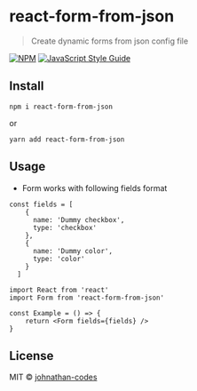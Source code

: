 # react-form-from-json

> Create dynamic forms from json config file

[![NPM](https://img.shields.io/npm/v/react-form-from-json.svg)](https://www.npmjs.com/package/react-form-from-json) [![JavaScript Style Guide](https://img.shields.io/badge/code_style-standard-brightgreen.svg)](https://standardjs.com)

## Install

```
npm i react-form-from-json
```
or
```
yarn add react-form-from-json
```

## Usage
- Form works with following fields format
```tsx
const fields = [
    {
      name: 'Dummy checkbox',
      type: 'checkbox'
    },
    {
      name: 'Dummy color',
      type: 'color'
    }
  ]
```

```tsx
import React from 'react'
import Form from 'react-form-from-json'

const Example = () => {
    return <Form fields={fields} />
}
```

## License

MIT © [johnathan-codes](https://github.com/johnathan-codes)
